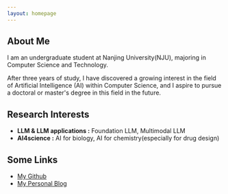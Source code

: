 ```yaml
---
layout: homepage
---
```


## About Me

I am an undergraduate student at Nanjing University(NJU), majoring in Computer Science and Technology.

After three years of study, I have discovered a growing interest in the field of Artificial Intelligence (AI) within Computer Science, and I aspire to pursue a doctoral or master's degree in this field in the future.

## Research Interests

- **LLM & LLM applications :** Foundation LLM, Multimodal LLM
- **AI4science :** AI for biology, AI for chemistry(especially for drug design)
<!-- - **Machine Learning:** meta-learning, incremental learning, transfer learning -->

## Some Links

- [My Github](https://github.com/bingyang-lei)
- [My Personal Blog](https://blog.haodilei.top/)

<!-- ## News

- TBA -->


<!-- - **[Feb. 2020]** Our paper about incremental learning is accepted to CVPR 2020.
- **[Feb. 2020]** We will host the ACM Multimedia Asia 2020 conference in Singapore!
- **[Sept. 2019]** Our paper about few-shot learning is accepted to NeurIPS 2019.
- **[Mar. 2019]** Our paper about few-shot learning is accepted to CVPR 2019.

{% include_relative _includes/publications.md %}

{% include_relative _includes/services.md %} -->
